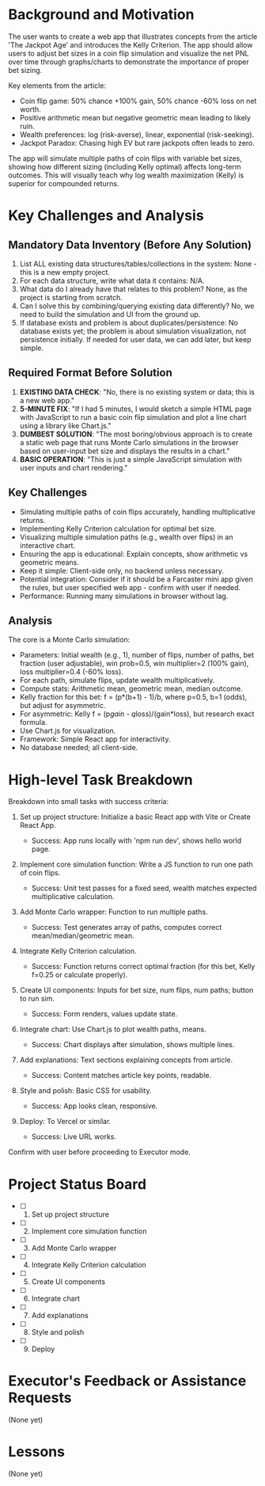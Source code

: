 # Background and Motivation

The user wants to create a web app that illustrates concepts from the article 'The Jackpot Age' and introduces the Kelly Criterion. The app should allow users to adjust bet sizes in a coin flip simulation and visualize the net PNL over time through graphs/charts to demonstrate the importance of proper bet sizing.

Key elements from the article:
- Coin flip game: 50% chance +100% gain, 50% chance -60% loss on net worth.
- Positive arithmetic mean but negative geometric mean leading to likely ruin.
- Wealth preferences: log (risk-averse), linear, exponential (risk-seeking).
- Jackpot Paradox: Chasing high EV but rare jackpots often leads to zero.

The app will simulate multiple paths of coin flips with variable bet sizes, showing how different sizing (including Kelly optimal) affects long-term outcomes. This will visually teach why log wealth maximization (Kelly) is superior for compounded returns.

# Key Challenges and Analysis

## Mandatory Data Inventory (Before Any Solution)
1. List ALL existing data structures/tables/collections in the system: None - this is a new empty project.
2. For each data structure, write what data it contains: N/A.
3. What data do I already have that relates to this problem? None, as the project is starting from scratch.
4. Can I solve this by combining/querying existing data differently? No, we need to build the simulation and UI from the ground up.
5. If database exists and problem is about duplicates/persistence: No database exists yet; the problem is about simulation visualization, not persistence initially. If needed for user data, we can add later, but keep simple.

## Required Format Before Solution
1. **EXISTING DATA CHECK**: "No, there is no existing system or data; this is a new web app."
2. **5-MINUTE FIX**: "If I had 5 minutes, I would sketch a simple HTML page with JavaScript to run a basic coin flip simulation and plot a line chart using a library like Chart.js."
3. **DUMBEST SOLUTION**: "The most boring/obvious approach is to create a static web page that runs Monte Carlo simulations in the browser based on user-input bet size and displays the results in a chart."
4. **BASIC OPERATION**: "This is just a simple JavaScript simulation with user inputs and chart rendering."

## Key Challenges
- Simulating multiple paths of coin flips accurately, handling multiplicative returns.
- Implementing Kelly Criterion calculation for optimal bet size.
- Visualizing multiple simulation paths (e.g., wealth over flips) in an interactive chart.
- Ensuring the app is educational: Explain concepts, show arithmetic vs geometric means.
- Keep it simple: Client-side only, no backend unless necessary.
- Potential integration: Consider if it should be a Farcaster mini app given the rules, but user specified web app - confirm with user if needed.
- Performance: Running many simulations in browser without lag.

## Analysis
The core is a Monte Carlo simulation:
- Parameters: Initial wealth (e.g., 1), number of flips, number of paths, bet fraction (user adjustable), win prob=0.5, win multiplier=2 (100% gain), loss multiplier=0.4 (-60% loss).
- For each path, simulate flips, update wealth multiplicatively.
- Compute stats: Arithmetic mean, geometric mean, median outcome.
- Kelly fraction for this bet: f = (p*(b+1) - 1)/b, where p=0.5, b=1 (odds), but adjust for asymmetric.
- For asymmetric: Kelly f = (p*gain - q*loss)/(gain*loss), but research exact formula.
- Use Chart.js for visualization.
- Framework: Simple React app for interactivity.
- No database needed; all client-side.

# High-level Task Breakdown

Breakdown into small tasks with success criteria:

1. Set up project structure: Initialize a basic React app with Vite or Create React App.
   - Success: App runs locally with 'npm run dev', shows hello world page.

2. Implement core simulation function: Write a JS function to run one path of coin flips.
   - Success: Unit test passes for a fixed seed, wealth matches expected multiplicative calculation.

3. Add Monte Carlo wrapper: Function to run multiple paths.
   - Success: Test generates array of paths, computes correct mean/median/geometric mean.

4. Integrate Kelly Criterion calculation.
   - Success: Function returns correct optimal fraction (for this bet, Kelly f=0.25 or calculate properly).

5. Create UI components: Inputs for bet size, num flips, num paths; button to run sim.
   - Success: Form renders, values update state.

6. Integrate chart: Use Chart.js to plot wealth paths, means.
   - Success: Chart displays after simulation, shows multiple lines.

7. Add explanations: Text sections explaining concepts from article.
   - Success: Content matches article key points, readable.

8. Style and polish: Basic CSS for usability.
   - Success: App looks clean, responsive.

9. Deploy: To Vercel or similar.
   - Success: Live URL works.

Confirm with user before proceeding to Executor mode.

# Project Status Board

- [ ] 1. Set up project structure
- [ ] 2. Implement core simulation function
- [ ] 3. Add Monte Carlo wrapper
- [ ] 4. Integrate Kelly Criterion calculation
- [ ] 5. Create UI components
- [ ] 6. Integrate chart
- [ ] 7. Add explanations
- [ ] 8. Style and polish
- [ ] 9. Deploy

# Executor's Feedback or Assistance Requests

(None yet)

# Lessons

(None yet) 